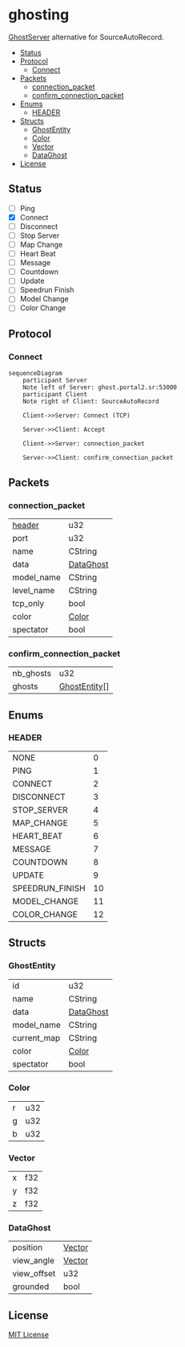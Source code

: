 # ghosting

[GhostServer][p2sr-GhostServer] alternative for SourceAutoRecord.

[p2sr-GhostServer]: https://github.com/p2sr/GhostServer

- [Status](#status)
- [Protocol](#protocol)
  - [Connect](#connect)
- [Packets](#packets)
  - [connection_packet](#connection_packet)
  - [confirm_connection_packet](#confirm_connection_packet)
- [Enums](#enums)
  - [HEADER](#header)
- [Structs](#structs)
  - [GhostEntity](#ghostentity)
  - [Color](#color)
  - [Vector](#vector)
  - [DataGhost](#dataghost)
- [License](#license)

## Status

- [ ] Ping
- [x] Connect
- [ ] Disconnect
- [ ] Stop Server
- [ ] Map Change
- [ ] Heart Beat
- [ ] Message
- [ ] Countdown
- [ ] Update
- [ ] Speedrun Finish
- [ ] Model Change
- [ ] Color Change

## Protocol

### Connect

```mermaid
sequenceDiagram
    participant Server
    Note left of Server: ghost.portal2.sr:53000
    participant Client
    Note right of Client: SourceAutoRecord

    Client->>Server: Connect (TCP)

    Server->>Client: Accept

    Client->>Server: connection_packet

    Server->>Client: confirm_connection_packet
```

## Packets

### connection_packet

|                   |                         |
| ----------------- | ----------------------- |
| [header](#header) | u32                     |
| port              | u32                     |
| name              | CString                 |
| data              | [DataGhost](#dataghost) |
| model_name        | CString                 |
| level_name        | CString                 |
| tcp_only          | bool                    |
| color             | [Color](#color)         |
| spectator         | bool                    |

### confirm_connection_packet

|           |                                |
| --------- | ------------------------------ |
| nb_ghosts | u32                            |
| ghosts    | [GhostEntity[]](#ghost-entity) |

## Enums

### HEADER

|                 |    |
| --------------- | -- |
| NONE            | 0  |
| PING            | 1  |
| CONNECT         | 2  |
| DISCONNECT      | 3  |
| STOP_SERVER     | 4  |
| MAP_CHANGE      | 5  |
| HEART_BEAT      | 6  |
| MESSAGE         | 7  |
| COUNTDOWN       | 8  |
| UPDATE          | 9  |
| SPEEDRUN_FINISH | 10 |
| MODEL_CHANGE    | 11 |
| COLOR_CHANGE    | 12 |

## Structs

### GhostEntity

|             |                         |
| ----------- | ----------------------- |
| id          | u32                     |
| name        | CString                 |
| data        | [DataGhost](#dataghost) |
| model_name  | CString                 |
| current_map | CString                 |
| color       | [Color](#color)         |
| spectator   | bool                    |

### Color

|   |     |
| - | --- |
| r | u32 |
| g | u32 |
| b | u32 |

### Vector

|   |     |
| - | --- |
| x | f32 |
| y | f32 |
| z | f32 |

### DataGhost

|             |                   |
| ----------- | ----------------- |
| position    | [Vector](#vector) |
| view_angle  | [Vector](#vector) |
| view_offset | u32               |
| grounded    | bool              |

## License

[MIT License](./LICENSE)
